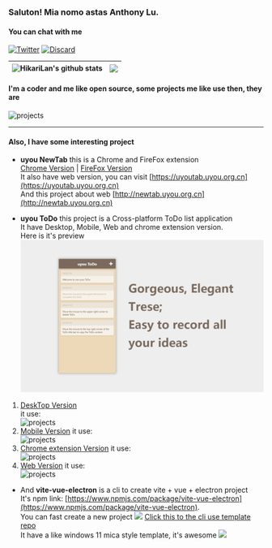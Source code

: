 ### Saluton! Mia nomo astas Anthony Lu.

#### You can chat with me
[![Twitter](https://skillicons.dev/icons?i=twitter)](https://twitter.com/Tony_Lu110)
[![Discard](https://skillicons.dev/icons?i=discord)](https://discord.gg/psCCt5y6)

|<img align="center" src="https://github-readme-stats.vercel.app/api?username=tonylu110&count_private=true&show_icons=true&include_all_commits=true&hide_border=true" alt="HikariLan's github stats" /> | <img align="center" src="https://github-readme-stats.vercel.app/api/top-langs/?username=tonylu110&layout=compact&title_color=359697&icon_color=359697&hide_border=true" /> |
| ------------- | ------------- |

#### I'm a coder and me like open source, some projects me like use then, they are
![projects](https://skillicons.dev/icons?i=ts,js,vue,react,svelte,electron,java,spring,nest,nodejs,vite,mongodb)

----

#### Also, I have some interesting project
- **uyou NewTab** this is a Chrome and FireFox extension \
[Chrome Version](https://github.com/tonylu110/uyouNewTab) | [FireFox Version](https://github.com/tonylu110/uyouNewTab-firefox) \
It also have web version, you can visit [https://uyoutab.uyou.org.cn](https://uyoutab.uyou.org.cn) \
And this project about web [http://newtab.uyou.org.cn](http://newtab.uyou.org.cn)

- **uyou ToDo** this project is a Cross-platform ToDo list application \
It have Desktop, Mobile, Web and chrome extension version. \
Here is it's preview
![](https://github.com/tonylu110/uyouTodo/raw/main/demo/demo2.png)
1. [DeskTop Version](https://github.com/tonylu110/uyou-todo-electron) \
it use: \
![projects](https://skillicons.dev/icons?i=ts,js,vue,electron,vite)
2. [Mobile Version](https://github.com/tonylu110/uyou-todo-uni)
it use: \
![projects](https://skillicons.dev/icons?i=ts,js,vue,vite)
3. [Chrome extension Version](https://github.com/tonylu110/uyouToDo)
it use: \
![projects](https://skillicons.dev/icons?i=ts,js,vue,vite)
4. [Web Version](https://github.com/tonylu110/uyou-todo-page)
it use: \
![projects](https://skillicons.dev/icons?i=ts,js,react,vite)

- And **vite-vue-electron** is a cli to create vite + vue + electron project \
It's npm link: [https://www.npmjs.com/package/vite-vue-electron](https://www.npmjs.com/package/vite-vue-electron). \
You can fast create a new project
![](https://camo.githubusercontent.com/50f636e2a885c5b9f2e6b1e0795048754cc3ddedb903e3a3465ca3d7bda1d65f/68747470733a2f2f766b6365797567752e63646e2e6273706170702e636f6d2f564b4345595547552d30393536623363332d623465642d343035622d383132642d6236623332646662633332322f30316565653237652d336266622d346536612d393337392d3164663830376665663630332e706e67)
[Click this to the cli use template repo](https://github.com/tonylu110/vite-vue-electron) \
It have a like windows 11 mica style template, it's awesome
![](https://camo.githubusercontent.com/812da877e3c511e47537aae80a2d891051d6d2d94ea4208af238c5cbff078079/68747470733a2f2f766b6365797567752e63646e2e6273706170702e636f6d2f564b4345595547552d30393536623363332d623465642d343035622d383132642d6236623332646662633332322f32326332343039642d396338392d343438392d396266302d6261363066653138653462642e706e67)
